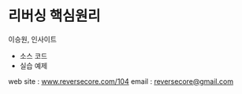 # 리버싱 핵심원리
이승원, 인사이트

- 소스 코드 
- 실습 예제

web site : www.reversecore.com/104
email    : reversecore@gmail.com
